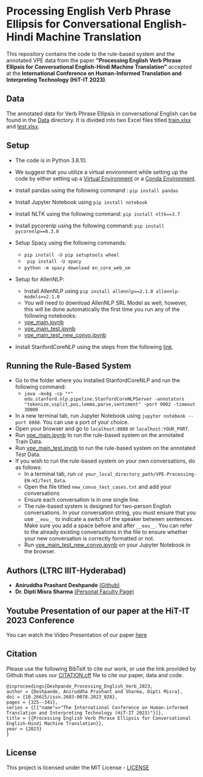 # Processing English Verb Phrase Ellipsis for Conversational English-Hindi Machine Translation
This repository contains the code to the rule-based system and the annotated VPE data from the paper **"Processing English Verb Phrase Ellipsis for Conversational English-Hindi Machine Translation"** accepted at the **International Conference on Human-Informed Translation and Interpreting Technology (HiT-IT 2023)**. 

## Data
The annotated data for Verb Phrase Ellipsis in conversational English can be found in the [Data](Data) directory. It is divided into two Excel files titled [train.xlsx](Data/train.xlsx) and [test.xlsx](Data/test.xlsx). 

## Setup
* The code is in Python 3.8.10.
* We suggest that you utilize a virtual environment while setting up the code by either setting up a [Virtual Environment](https://docs.python.org/3/library/venv.html) or a [Conda Environment](https://docs.conda.io/projects/conda/en/latest/user-guide/index.html).
* Install pandas using the following command : ```pip install pandas```
* Install Jupyter Notebook using ```pip install notebook```
* Install NLTK using the following command: ```pip install nltk==3.7```
* Install pycorenlp using the following command: ```pip install pycorenlp==0.3.0```
* Setup Spacy using the following commands:
  * ```pip install -U pip setuptools wheel```
  * ``` pip install -U spacy```
  * ```python -m spacy download en_core_web_sm```
* Setup for AllenNLP:
  * Install AllenNLP using ```pip install allennlp==2.1.0 allennlp-models==2.1.0```
  * You will need to download AllenNLP SRL Model as well; however, this will be done automatically the first time you run any of the following notebooks:
  * [vpe_main.ipynb](vpe_main.ipynb)
  * [vpe_main_test.ipynb](vpe_main_test.ipynb)
  * [vpe_main_test_new_convo.ipynb](vpe_main_test_new_convo.ipynb)

* Install StanfordCoreNLP using the steps from the following [link]([https://stanfordnlp.github.io/CoreNLP/download.html](https://stanfordnlp.github.io/CoreNLP/download.html#steps-to-setup-from-the-official-release)).

## Running the Rule-Based System
* Go to the folder where you installed StanfordCoreNLP and run the following command:
  * ```java -mx4g -cp "*" edu.stanford.nlp.pipeline.StanfordCoreNLPServer -annotators "tokenize,ssplit,pos,lemma,parse,sentiment" -port 9002 -timeout 30000```
* In a new terminal tab, run Jupyter Notebook using ```jupyter notebook --port 8888```. You can use a port of your choice.
* Open your browser and go to ```localhost:8888``` or ```localhost:YOUR_PORT```.
* Run [vpe_main.ipynb](vpe_main.ipynb) to run the rule-based system on the annotated Train Data.
* Run [vpe_main_test.ipynb](vpe_main_test.ipynb) to run the rule-based system on the annotated Test Data.
* If you wish to run the rule-based system on your own conversations, do as follows:
  * In a terminal tab, run ```cd your_local_directory_path/VPE-Processing-EN-HI/Test_Data```.
  * Open the file titled ```new_convo_test_cases.txt``` and add your conversations
  * Ensure each conversation is in one single line.
  * The rule-based system is designed for two-person English conversations. In your conversation string, you must ensure that you use ```__eou__``` to indicate a switch of the speaker between sentences. Make sure you add a space before and after ```__eou__```. You can refer to the already existing conversations in the file to ensure whether your new conversation is correctly formatted or not.
  * Run [vpe_main_test_new_convo.ipynb](vpe_main_test_new_convo.ipynb) on your Jupyter Notebook in the browser.

## Authors (LTRC IIIT-Hyderabad)
* **Aniruddha Prashant Deshpande** [(Github)](https://github.com/aniruddhapdeshpande99)
* **Dr. Dipti Misra Sharma** [(Personal Faculty Page)](https://www.iiit.ac.in/people/faculty/dipti/)

## Youtube Presentation of our paper at the HiT-IT 2023 Conference
You can watch the Video Presentation of our paper [here](https://www.youtube.com/watch?v=xqBwB6rZ6SM)

## Citation
Please use the following BibTeX to cite our work, or use the link provided by Github that uses our [CITATION.cff](CITATION.cff) file to cite our paper, data and code.

```
@inproceedings{Deshpande_Processing_English_Verb_2023,
author = {Deshpande, Aniruddha Prashant and Sharma, Dipti Misra},
doi = {10.26615/issn.2683-0078.2023_028},
pages = {325--341},
series = {[{"name"=>"The International Conference on Human-informed Translation and Interpreting Technology (HiT-IT 2023)"}]},
title = {{Processing English Verb Phrase Ellipsis for Conversational English-Hindi Machine Translation}},
year = {2023}
}
```

## License
This project is licensed under the MIT License - [LICENSE](LICENSE)



